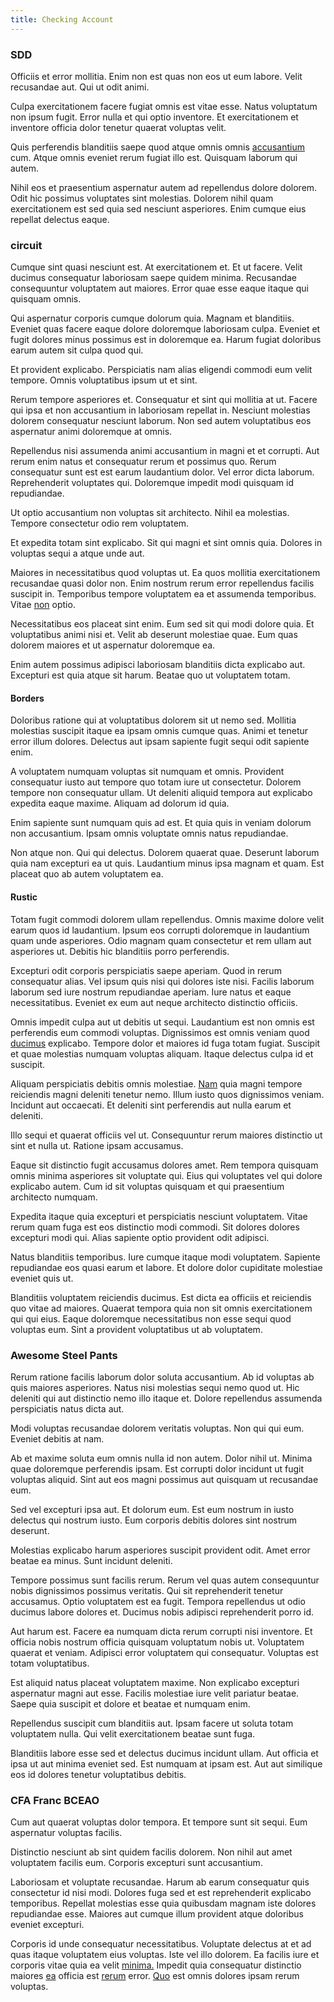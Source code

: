 ```yaml
---
title: Checking Account
---
```


### SDD

Officiis et error mollitia. Enim non est quas non eos ut eum labore. Velit recusandae aut. Qui ut odit animi.

Culpa exercitationem facere fugiat omnis est vitae esse. Natus voluptatum non ipsum fugit. Error nulla et qui optio inventore. Et exercitationem et inventore officia dolor tenetur quaerat voluptas velit.

Quis perferendis blanditiis saepe quod atque omnis omnis [accusantium](/dolore/odio/dignissimos/odio/buckinghamshire_vertical_investment_account.md) cum. Atque omnis eveniet rerum fugiat illo est. Quisquam laborum qui autem.

Nihil eos et praesentium aspernatur autem ad repellendus dolore dolorem. Odit hic possimus voluptates sint molestias. Dolorem nihil quam exercitationem est sed quia sed nesciunt asperiores. Enim cumque eius repellat delectus eaque.

### circuit

Cumque sint quasi nesciunt est. At exercitationem et. Et ut facere. Velit ducimus consequatur laboriosam saepe quidem minima. Recusandae consequuntur voluptatem aut maiores. Error quae esse eaque itaque qui quisquam omnis.

Qui aspernatur corporis cumque dolorum quia. Magnam et blanditiis. Eveniet quas facere eaque dolore doloremque laboriosam culpa. Eveniet et fugit dolores minus possimus est in doloremque ea. Harum fugiat doloribus earum autem sit culpa quod qui.

Et provident explicabo. Perspiciatis nam alias eligendi commodi eum velit tempore. Omnis voluptatibus ipsum ut et sint.

Rerum tempore asperiores et. Consequatur et sint qui mollitia at ut. Facere qui ipsa et non accusantium in laboriosam repellat in. Nesciunt molestias dolorem consequatur nesciunt laborum. Non sed autem voluptatibus eos aspernatur animi doloremque at omnis.

Repellendus nisi assumenda animi accusantium in magni et et corrupti. Aut rerum enim natus et consequatur rerum et possimus quo. Rerum consequatur sunt est est earum laudantium dolor. Vel error dicta laborum. Reprehenderit voluptates qui. Doloremque impedit modi quisquam id repudiandae.

Ut optio accusantium non voluptas sit architecto. Nihil ea molestias. Tempore consectetur odio rem voluptatem.

Et expedita totam sint explicabo. Sit qui magni et sint omnis quia. Dolores in voluptas sequi a atque unde aut.

Maiores in necessitatibus quod voluptas ut. Ea quos mollitia exercitationem recusandae quasi dolor non. Enim nostrum rerum error repellendus facilis suscipit in. Temporibus tempore voluptatem ea et assumenda temporibus. Vitae [non](/sit/cambridgeshire_protocol.md) optio.

Necessitatibus eos placeat sint enim. Eum sed sit qui modi dolore quia. Et voluptatibus animi nisi et. Velit ab deserunt molestiae quae. Eum quas dolorem maiores et ut aspernatur doloremque ea.

Enim autem possimus adipisci laboriosam blanditiis dicta explicabo aut. Excepturi est quia atque sit harum. Beatae quo ut voluptatem totam.

#### Borders

Doloribus ratione qui at voluptatibus dolorem sit ut nemo sed. Mollitia molestias suscipit itaque ea ipsam omnis cumque quas. Animi et tenetur error illum dolores. Delectus aut ipsam sapiente fugit sequi odit sapiente enim.

A voluptatem numquam voluptas sit numquam et omnis. Provident consequatur iusto aut tempore quo totam iure ut consectetur. Dolorem tempore non consequatur ullam. Ut deleniti aliquid tempora aut explicabo expedita eaque maxime. Aliquam ad dolorum id quia.

Enim sapiente sunt numquam quis ad est. Et quia quis in veniam dolorum non accusantium. Ipsam omnis voluptate omnis natus repudiandae.

Non atque non. Qui qui delectus. Dolorem quaerat quae. Deserunt laborum quia nam excepturi ea ut quis. Laudantium minus ipsa magnam et quam. Est placeat quo ab autem voluptatem ea.

#### Rustic

Totam fugit commodi dolorem ullam repellendus. Omnis maxime dolore velit earum quos id laudantium. Ipsum eos corrupti doloremque in laudantium quam unde asperiores. Odio magnam quam consectetur et rem ullam aut asperiores ut. Debitis hic blanditiis porro perferendis.

Excepturi odit corporis perspiciatis saepe aperiam. Quod in rerum consequatur alias. Vel ipsum quis nisi qui dolores iste nisi. Facilis laborum laborum sed iure nostrum repudiandae aperiam. Iure natus et eaque necessitatibus. Eveniet ex eum aut neque architecto distinctio officiis.

Omnis impedit culpa aut ut debitis ut sequi. Laudantium est non omnis est perferendis eum commodi voluptas. Dignissimos est omnis veniam quod [ducimus](/facere/temporibus/consequatur/port_thx_fuchsia.md) explicabo. Tempore dolor et maiores id fuga totam fugiat. Suscipit et quae molestias numquam voluptas aliquam. Itaque delectus culpa id et suscipit.

Aliquam perspiciatis debitis omnis molestiae. [Nam](/consequatur/architecto/ergonomic_assimilated_avon.md) quia magni tempore reiciendis magni deleniti tenetur nemo. Illum iusto quos dignissimos veniam. Incidunt aut occaecati. Et deleniti sint perferendis aut nulla earum et deleniti.

Illo sequi et quaerat officiis vel ut. Consequuntur rerum maiores distinctio ut sint et nulla ut. Ratione ipsam accusamus.

Eaque sit distinctio fugit accusamus dolores amet. Rem tempora quisquam omnis minima asperiores sit voluptate qui. Eius qui voluptates vel qui dolore explicabo autem. Cum id sit voluptas quisquam et qui praesentium architecto numquam.

Expedita itaque quia excepturi et perspiciatis nesciunt voluptatem. Vitae rerum quam fuga est eos distinctio modi commodi. Sit dolores dolores excepturi modi qui. Alias sapiente optio provident odit adipisci.

Natus blanditiis temporibus. Iure cumque itaque modi voluptatem. Sapiente repudiandae eos quasi earum et labore. Et dolore dolor cupiditate molestiae eveniet quis ut.

Blanditiis voluptatem reiciendis ducimus. Est dicta ea officiis et reiciendis quo vitae ad maiores. Quaerat tempora quia non sit omnis exercitationem qui qui eius. Eaque doloremque necessitatibus non esse sequi quod voluptas eum. Sint a provident voluptatibus ut ab voluptatem.

### Awesome Steel Pants

Rerum ratione facilis laborum dolor soluta accusantium. Ab id voluptas ab quis maiores asperiores. Natus nisi molestias sequi nemo quod ut. Hic deleniti qui aut distinctio nemo illo itaque et. Dolore repellendus assumenda perspiciatis natus dicta aut.

Modi voluptas recusandae dolorem veritatis voluptas. Non qui qui eum. Eveniet debitis at nam.

Ab et maxime soluta eum omnis nulla id non autem. Dolor nihil ut. Minima quae doloremque perferendis ipsam. Est corrupti dolor incidunt ut fugit voluptas aliquid. Sint aut eos magni possimus aut quisquam ut recusandae eum.

Sed vel excepturi ipsa aut. Et dolorum eum. Est eum nostrum in iusto delectus qui nostrum iusto. Eum corporis debitis dolores sint nostrum deserunt.

Molestias explicabo harum asperiores suscipit provident odit. Amet error beatae ea minus. Sunt incidunt deleniti.

Tempore possimus sunt facilis rerum. Rerum vel quas autem consequuntur nobis dignissimos possimus veritatis. Qui sit reprehenderit tenetur accusamus. Optio voluptatem est ea fugit. Tempora repellendus ut odio ducimus labore dolores et. Ducimus nobis adipisci reprehenderit porro id.

Aut harum est. Facere ea numquam dicta rerum corrupti nisi inventore. Et officia nobis nostrum officia quisquam voluptatum nobis ut. Voluptatem quaerat et veniam. Adipisci error voluptatem qui consequatur. Voluptas est totam voluptatibus.

Est aliquid natus placeat voluptatem maxime. Non explicabo excepturi aspernatur magni aut esse. Facilis molestiae iure velit pariatur beatae. Saepe quia suscipit et dolore et beatae et numquam enim.

Repellendus suscipit cum blanditiis aut. Ipsam facere ut soluta totam voluptatem nulla. Qui velit exercitationem beatae sunt fuga.

Blanditiis labore esse sed et delectus ducimus incidunt ullam. Aut officia et ipsa ut aut minima eveniet sed. Est numquam at ipsam est. Aut aut similique eos id dolores tenetur voluptatibus debitis.

### CFA Franc BCEAO

Cum aut quaerat voluptas dolor tempora. Et tempore sunt sit sequi. Eum aspernatur voluptas facilis.

Distinctio nesciunt ab sint quidem facilis dolorem. Non nihil aut amet voluptatem facilis eum. Corporis excepturi sunt accusantium.

Laboriosam et voluptate recusandae. Harum ab earum consequatur quis consectetur id nisi modi. Dolores fuga sed et est reprehenderit explicabo temporibus. Repellat molestias esse quia quibusdam magnam iste dolores repudiandae esse. Maiores aut cumque illum provident atque doloribus eveniet excepturi.

Corporis id unde consequatur necessitatibus. Voluptate delectus at et ad quas itaque voluptatem eius voluptas. Iste vel illo dolorem. Ea facilis iure et corporis vitae quia ea velit [minima.](/facere/eaque/maryland.md) Impedit quia consequatur distinctio maiores [ea](/eos/est/autem/steel_national.md) officia est [rerum](/earum/et/logistical_cambridgeshire_maroon.md) error. [Quo](/facere/temporibus/adipisci/molestias/ftp.md) est omnis dolores ipsam rerum voluptas.
